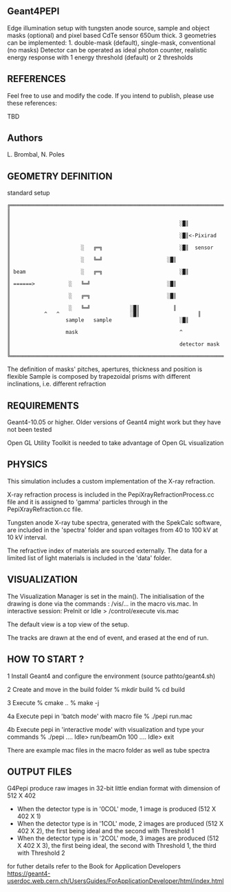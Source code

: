 Geant4PEPI 
-------------

 Edge illumination setup with tungsten anode source, sample and object masks (optional) and pixel based CdTe sensor 650um thick.
 3 geometries can be implemented: 1. double-mask (default), single-mask, conventional (no masks)
 Detector can be operated as ideal photon counter, realistic energy response with 1 energy threshold (default) or 2 thresholds

## REFERENCES
 Feel free to use and modify the code. If you intend to publish, please use these references:
 
 TBD
 
## Authors
 L. Brombal, N. Poles

## GEOMETRY DEFINITION

standard setup 
```
╔═════════════════════════════════════════════════════════════════════════════╗
║                                                                             ║
║                                                       ░█║                   ║
║                                                       ░█║<-Pixirad          ║
║                       ░   ╔═╗                         ░█║  sensor           ║
║                       ░   ╚═╝                   	░█║  	     	      ║
║ beam                  ░   ╔═╗                         ░█║  		      ║	
║ ======>         	░   ╚═╝                         ░█║  		      ║
║                 	░   ╔═╗                     	░█║                   ║
║                 	░   ╚═╝				░█║		      ║	
║			^   ^                	  	░█║                   ║
║                  sample   sample                      ░█║ 	              ║
║                  mask                                 ^                     ║
║                                                       detector mask         ║
╚═════════════════════════════════════════════════════════════════════════════╝
```
The definition of masks' pitches, apertures, thickness and position is flexible
Sample is composed by trapezoidal prisms with different inclinations, i.e. different refraction
 
## REQUIREMENTS
 
Geant4-10.05 or higher.
Older versions of Geant4 might work but they have not been tested

Open GL Utility Toolkit is needed to take advantage of Open GL visualization
	    
## PHYSICS
 
This simulation includes a custom implementation of the X-ray refraction.

X-ray refraction process is included in the PepiXrayRefractionProcess.cc file and it is assigned to 'gamma' particles through in the PepiXrayRefraction.cc file.

Tungsten anode X-ray tube spectra, generated with the SpekCalc software, are included in the 'spectra' folder and span voltages from 40 to 100 kV at 10 kV interval.

The refractive index of materials are sourced externally. The data for a limited list of light materials is included in the 'data' folder.
 				
## VISUALIZATION
 
  The Visualization Manager is set in the main().
  The initialisation of the drawing is done via the commands :
  /vis/... in the macro vis.mac. In interactive session:
  PreInit or Idle > /control/execute vis.mac
 	
  The default view is a top view of the setup.
 	
  The tracks are drawn at the end of event, and erased at the end of run.

## HOW TO START ?
  1 Install Geant4 and configure the environment (source pathto/geant4.sh)
  
  2 Create and move in the build folder 
	% mkdir build
	% cd build
  
  3 Execute
  	% cmake ..
  	% make -j <nothreads>
  
  4a Execute pepi in 'batch mode' with macro file
  	% ./pepi run.mac	

  4b Execute pepi in 'interactive mode' with visualization and type your commands
  	% ./pepi
  	....
	Idle> run/beamOn 100
	....
	Idle> exit
 
 There are example mac files in the macro folder as well as tube spectra
  
## OUTPUT FILES
 
G4Pepi produce raw images in 32-bit little endian format with dimension of 512 X 402
- When the detector type is in '0COL' mode, 1 image is produced (512 X 402 X 1)
- When the detector type is in '1COL' mode, 2 images are produced (512 X 402 X 2), the first being ideal and the second with Threshold 1
- When the detector type is in '2COL' mode, 3 images are produced (512 X 402 X 3), the first being ideal, the second with Threshold 1, the third with Threshold 2

 

for futher details refer to the Book for Application Developers
https://geant4-userdoc.web.cern.ch/UsersGuides/ForApplicationDeveloper/html/index.html
